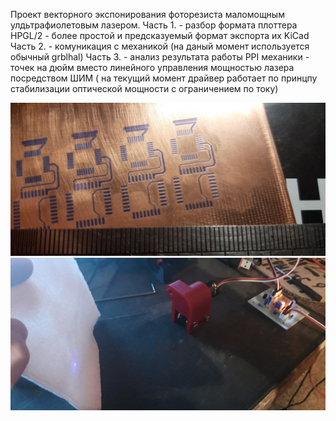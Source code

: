 Проект векторного экспонирования фоторезиста маломощным улдьтрафиолетовым лазером.
Часть 1. - разбор формата плоттера HPGL/2 - более простой и предсказуемый формат экспорта их KiCad
Часть 2. - комуникация с механикой (на даный момент используется обычный grblhal)
Часть 3. - анализ результата работы PPI механики - точек на дюйм вместо линейного управления мощностью лазера посредством ШИМ ( на текущий момент драйвер работает по принцпу стабилизации оптической мощности с ограничением по току)


![Тестовые проявки](https://github.com/temagrin/KicadHPGL2Gcode/raw/master/IygMLMNRXUU.jpg)
![Тестирование драйвера sld3232](https://github.com/temagrin/KicadHPGL2Gcode/raw/master/SwLeoTFaWu4.jpg)

